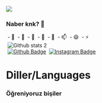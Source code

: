 <img src="https://www.technopat.net/sosyal/eklenti/bilgisayar-gif.1082262/" width="auto">

### Naber knk? 👋

&nbsp;- 🔭 
&nbsp;- 🌱 
&nbsp;- 👯 
&nbsp;- 🤔 
&nbsp;- 💬
&nbsp;- 📫 
&nbsp;- 😄
&nbsp;- ⚡<br>
&nbsp;![Github stats 2](https://github-readme-stats.vercel.app/api?username=M1z4rd-sys&show_icons=true&theme=radical)<br>
&nbsp;[![Github Badge](https://img.shields.io/badge/-Github-000?style=quare&labelColor=000&logo=Github&logoColor=white&link=link)](https://github.com/M1z4rd-sys) 
&nbsp;[![Instagram Badge](https://img.shields.io/badge/-Instagram-C13584?style=flat-quare&labelColor=C13584&logo=instagram&logoColor=white&link=link)](https://www.instagram.com/lbrahimakgoz/)<br>
<h1> Diller/Languages</h1>
<h3> Öğreniyoruz bişiler</h3>
